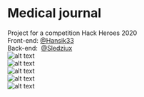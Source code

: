 # Medical journal
Project for a competition Hack Heroes 2020 \
Front-end: [@Hansik33](https://github.com/Hansik33) \
Back-end: &nbsp;[@Sledziux](https://github.com/Sledziux) \
![alt text](https://i.imgur.com/GJZTVnm.jpg) \
![alt text](https://i.imgur.com/e2eHmsY.jpg) \
![alt text](https://i.imgur.com/IwN5UYc.jpg) \
![alt text](https://i.imgur.com/iW6VX4N.jpg) \
![alt text](https://i.imgur.com/YHWRe6i.jpg) 
